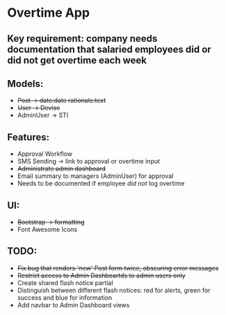 # Overtime App

## Key requirement: company needs documentation that salaried employees did or did not get overtime each week

## Models:
- ~~Post -> date:date rationale:text~~
- ~~User -> Devise~~
- AdminUser -> STI

## Features:
- Approval Workflow
- SMS Sending -> link to approval or overtime input
- ~~Administrate admin dashboard~~
- Email summary to managers (AdminUser) for approval
- Needs to be documented if employee *did not* log overtime

## UI:
- ~~Bootstrap -> formatting~~
- Font Awesome Icons

## TODO:
- ~~Fix bug that renders 'new' Post form twice, obscuring error messages~~
- ~~Restrict access to Admin Dashboartds to admin users only~~
- Create shared flash notice partial
- Distinguish between different flash notices: red for alerts, green for success and blue for information
- Add navbar to Admin Dashboard views
